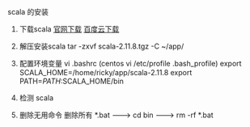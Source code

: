 scala 的安装

1. 下载scala
[官网下载](http://www.scala-lang.org/download/2.11.8.html)
[百度云下载](https://pan.baidu.com/s/1o92QyHs)

2. 解压安装scala
tar -zxvf scala-2.11.8.tgz -C ~/app/

3. 配置环境变量
vi .bashrc (centos vi /etc/profile .bash_profile)
export SCALA_HOME=/home/ricky/app/scala-2.11.8
export PATH=$PATH:$SCALA_HOME/bin

4. 检测
scala

5. 删除无用命令
删除所有 *.bat ---> cd bin ---> rm -rf *.bat